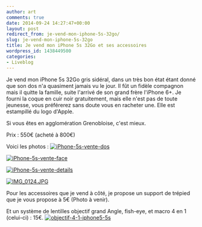```yaml
---
author: art
comments: true
date: 2014-09-24 14:27:47+00:00
layout: post
redirect_from: je-vend-mon-iphone-5s-32go/
slug: je-vend-mon-iphone-5s-32go
title: Je vend mon iPhone 5s 32Go et ses accessoires
wordpress_id: 1438449500
categories:
- Liveblog
---
```


Je vend mon iPhone 5s 32Go gris sidéral, dans un très bon état étant donné que son dos n'a quasiment jamais vu le jour. Il fût un fidèle compagnon mais il quitte la famille, suite l'arrivé de son grand frère l'iPhone 6+. Je fourni la coque en cuir noir gratuitement, mais elle n'est pas de toute jeunesse, vous préférerez sans doute vous en racheter une. Elle est estampillé du logo d'Apple.

<!-- more -->

Si vous êtes en agglomération Grenobloise, c'est mieux.

Prix : 550€ (acheté à 800€)

Voici les photos :
[![iPhone-5s-vente-dos](https://static.irz.fr/2014/09/iPhone-5s-vente-dos-640x480.jpg)](https://irz.fr/recherche?q=iphone-5s-vente-dos)

[![iPhone-5s-vente-face](https://static.irz.fr/2014/09/iPhone-5s-vente-face-640x480.jpg)](https://irz.fr/recherche?q=iphone-5s-vente-face)

[![iPhone-5s-vente-details](https://static.irz.fr/2014/09/iPhone-5s-vente-details-640x480.jpg)](https://irz.fr/recherche?q=iphone-5s-vente-details)

[![IMG_0124.JPG](https://static.irz.fr/2014/09/IMG_0124.jpg)](https://static.irz.fr/2014/09/IMG_0124.jpg)

Pour les accessoires que je vend à côté, je propose un support de trépied que je vous propose à 5€ (Photo à venir).

Et un système de lentilles objectif grand Angle, fish-eye, et macro 4 en 1 (celui-ci) : 15€.
[![objectif-4-1-iphone5-5s](https://static.irz.fr/2014/09/objectif-4-1-iphone5-5s.jpg)](https://irz.fr/recherche?q=objectif-4-1-iphone5-5s)
